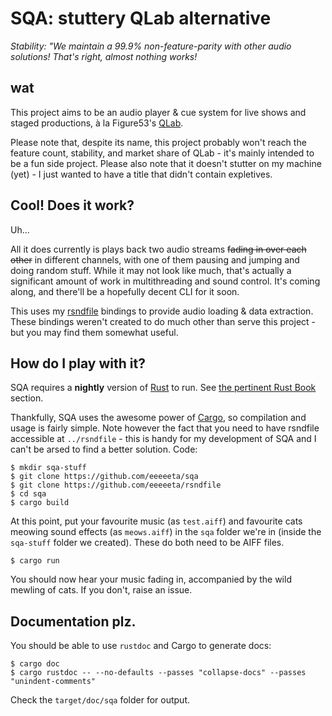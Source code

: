 SQA: stuttery QLab alternative
==============================
*Stability: "We maintain a 99.9% non-feature-parity with other audio solutions! That's right, almost nothing works!*

## wat

This project aims to be an audio player & cue system for live shows and staged productions,
à la Figure53's [QLab](http://figure53.com/qlab/).

Please note that, despite its name, this project probably won't reach the feature count, stability, and market share
of QLab - it's mainly intended to be a fun side project. Please also note that it doesn't stutter on my machine (yet) -
I just wanted to have a title that didn't contain expletives.

## Cool! Does it work?

Uh...

All it does currently is plays back two audio streams ~~fading in over each other~~ in different channels,
with one of them pausing and jumping and doing random stuff. While it may not look like much, that's
actually a significant amount of work in multithreading and sound control. It's coming along, and there'll be a
hopefully decent CLI for it soon.

This uses my [rsndfile](https://github.com/eeeeeta/rsndfile) bindings to provide audio loading & data extraction.
These bindings weren't created to do much other than serve this project - but you may find them somewhat useful.

## How do I play with it?

SQA requires a **nightly** version of [Rust](https://www.rust-lang.org/) to run. See [the pertinent Rust Book](https://doc.rust-lang.org/book/nightly-rust.html) section.

Thankfully, SQA uses the awesome power of [Cargo](https://crates.io/), so compilation and usage is fairly simple. Note however
the fact that you need to have rsndfile accessible at `../rsndfile` - this is handy for my development of SQA and I can't
be arsed to find a better solution. Code:

    $ mkdir sqa-stuff
    $ git clone https://github.com/eeeeeta/sqa
    $ git clone https://github.com/eeeeeta/rsndfile
    $ cd sqa
    $ cargo build

At this point, put your favourite music (as `test.aiff`) and favourite cats meowing sound effects (as `meows.aiff`) in the `sqa`
folder we're in (inside the `sqa-stuff` folder we created). These do both need to be AIFF files.

    $ cargo run

You should now hear your music fading in, accompanied by the wild mewling of cats. If you don't, raise an issue.

## Documentation plz.

You should be able to use `rustdoc` and Cargo to generate docs:

    $ cargo doc
    $ cargo rustdoc -- --no-defaults --passes "collapse-docs" --passes "unindent-comments"

Check the `target/doc/sqa` folder for output.
